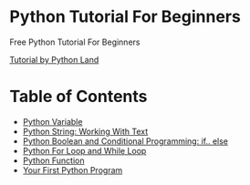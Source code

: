 # Python Tutorial For Beginners 
Free Python Tutorial For Beginners

[Tutorial by Python Land](https://python.land/python-tutorial)

Table of Contents
=================

* [Python Variable](https://github.com/eduardo-nakamura/introduction-to-python/blob/master/001-variable.py)
* [Python String: Working With Text](https://github.com/eduardo-nakamura/introduction-to-python/blob/master/002-strings.py)
* [Python Boolean and Conditional Programming: if.. else](https://github.com/eduardo-nakamura/introduction-to-python/blob/master/003-python-boolean-and-operators.py)
* [Python For Loop and While Loop](https://github.com/eduardo-nakamura/introduction-to-python/blob/master/004-python-for-loop.py)
* [Python Function](https://github.com/eduardo-nakamura/introduction-to-python/blob/master/005-functions.py)
* [Your First Python Program](https://github.com/eduardo-nakamura/introduction-to-python/blob/master/006-your-first-program.py)
<!-- * [](https://github.com/eduardo-nakamura/introduction-to-python/blob/master/00x-xxxx.py) -->
